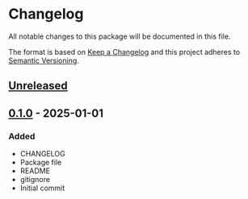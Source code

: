# Changelog
All notable changes to this package will be documented in this file.

The format is based on [Keep a Changelog](http://keepachangelog.com/en/1.0.0/)
and this project adheres to [Semantic Versioning](http://semver.org/spec/v2.0.0.html).

## [Unreleased]

## [0.1.0] - 2025-01-01
### Added
- CHANGELOG
- Package file
- README
- gitignore
- Initial commit

[Unreleased]: https://github.com/1mbitshorde/GameplaySystem/compare/0.1.0...main
[0.1.0]: https://github.com/1mbitshorde/GameplaySystem/tree/0.1.0/
